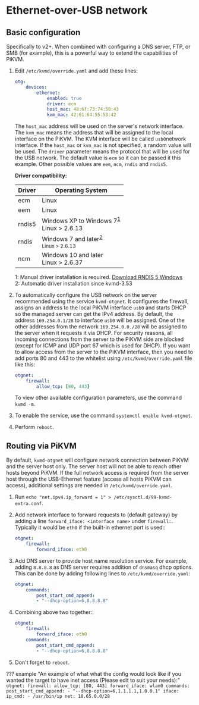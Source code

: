 # Ethernet-over-USB network

## Basic configuration

Specifically to v2+. When combined with configuring a DNS server, FTP, or SMB (for example), this is a powerful way to extend the capabilities of PiKVM.

1. Edit `/etc/kvmd/override.yaml` and add these lines:

    ``` yaml
    otg:
        devices:
            ethernet:
                enabled: true
                driver: ecm
                host_mac: 48:6f:73:74:50:43
                kvm_mac: 42:61:64:55:53:42
    ```

    The `host_mac` address will be used on the server's network interface. The `kvm_mac` means the address that will be assigned to the local interface on the PiKVM. The KVM interface will be called `usb0`network interface. If the `host_mac` or `kvm_mac` is not specified, a random value will be used. The `driver` parameter means the protocol that will be used for the USB network. The default value is `ecm` so it can be passed it this example. Other possible values are `eem`, `ncm`, `rndis` and `rndis5`.

    **Driver compatibility:**

    | Driver | Operating System|
    |--------|-------|
    | ecm    | Linux |
    | eem    | Linux |
    | rndis5 | Windows XP to Windows 7<sup>[1](#rndis5)</sup><br>Linux > 2.6.13 |
    | rndis  | Windows 7 and later<sup>[2](#rndis)<br>Linux > 2.6.13 |
    | ncm    | Windows 10 and later<br>Linux > 2.6.37 |

    <a name="rndis5">1</a>: Manual driver installation is required. [Download RNDIS 5 Windows](driver/win/pikvm-rndis5.inf)<br>
    <a name="rndis">2</a>: Automatic driver installation since kvmd-3.53

2. To automatically configure the USB network on the server recommended using the service `kvmd-otgnet`. It configures the firewall, assigns an address to the local PiKVM interface `usb0` and starts DHCP so the managed server can get the IPv4 address. By default, the address `169.254.0.1/28` to interface `usb0` will be assigned. One of the other addresses from the network `169.254.0.0./28` will be assigned to the server when it requests it via DHCP. For security reasons, all incoming connections from the server to the PiKVM side are blocked (except for ICMP and UDP port 67 which is used for DHCP). If you want to allow access from the server to the PiKVM interface, then you need to add ports 80 and 443 to the whitelist using `/etc/kvmd/override.yaml` file like this:

    ```yaml
    otgnet:
        firewall:
            allow_tcp: [80, 443]
    ```

    To view other available configuration parameters, use the command `kvmd -m`.

3. To enable the service, use the command `systemctl enable kvmd-otgnet`.

4. Perform `reboot`.


## Routing via PiKVM

By default, `kvmd-otgnet` will configure network connection between PiKVM and the server host only. The server host will not be able to reach other hosts beyond PiKVM. If the full network access is required from the server host through the USB-Ethernet feature (access all hosts PiKVM can access), additional settings are needed in `/etc/kvmd/override.yaml`.

1. Run `echo "net.ipv4.ip_forward = 1" > /etc/sysctl.d/99-kvmd-extra.conf`.

2. Add network interface to forward requests to (default gateway) by adding a line `forward_iface: <interface name>` under `firewall:`. Typically it would be `eth0` if the built-in ethernet port is used::

    ```yaml
    otgnet:
        firewall:
            forward_iface: eth0
    ```

3. Add DNS server to provide host name resolution service. For example, adding `8.8.8.8` as DNS server requires addition of `dnsmasq` dhcp options. This can be done by adding following lines to `/etc/kvmd/override.yaml`:

    ```yaml
    otgnet:
        commands:
            post_start_cmd_append:
            - "--dhcp-option=6,8.8.8.8"
    ```

4. Combining above two together::

    ```yaml
    otgnet:
        firewall:
            forward_iface: eth0
        commands:
            post_start_cmd_append:
            - "--dhcp-option=6,8.8.8.8"
    ```

5. Don't forget to `reboot`.
    
??? example "An example of what what the config would look like if you wanted the target to have inet access (Please edit to suit your needs):"
    ```
    otgnet:
        firewall:
            allow_tcp: [80, 443]
            forward_iface: wlan0
        commands:
            post_start_cmd_append:
                - "--dhcp-option=6,1.1.1.1,1.0.0.1"
        iface:
            ip_cmd:
                - /usr/bin/ip
            net: 10.65.0.0/28
    ```
